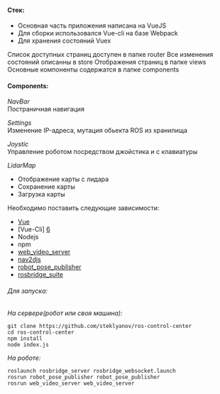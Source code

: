 #### Стек:
* Основная часть приложения написана на VueJS
* Для сборки использовался Vue-cli на базе Webpack
* Для хранения состояний Vuex

Список доступных страниц доступен в папке router
Все изменения состояний описанны в store
Отображения страниц в папке views
Основные компоненты содержатся в папке components

#### Components:

_NavBar_  
Постраничная навигация

_Settings_  
Изменение IP-адреса, мутация обьекта ROS из хранилища

_Joystic_  
Управление роботом посредством джойстика и с клавиатуры

_LidarMap_
* Отображение карты с лидара
* Сохранение карты
* Загрузка карты


Необходимо поставить следующие зависимости:
* [Vue][5]
* [Vue-Cli] [6]
* Nodejs
* npm
* [web_video_server][1]
* [nav2djs][2]
* [robot_pose_publisher][3]
* [rosbridge_suite][4]

###### Для запуска:

_На сервере(робот или своя машина):_

    git clone https://github.com/steklyanov/ros-control-center
    cd ros-control-center
    npm install
    node index.js
_На роботе:_   

    roslaunch rosbridge_server rosbridge_websocket.launch
    rosrun robot_pose_publisher robot_pose_publisher
    rosrun web_video_server web_video_server
    
[1]: https://github.com/RobotWebTools/web_video_server "web_video_server "
[2]: https://github.com/GT-RAIL/nav2djs "nav2djs"
[3]: https://github.com/GT-RAIL/robot_pose_publisher "robot_pose_publisher"
[4]: https://github.com/RobotWebTools/rosbridge_suite "rosbridge_suite"
[5]: https://ru.vuejs.org/v2/guide/installation.html "Vue"
[6]: https://cli.vuejs.org/ "Vue-Cli"